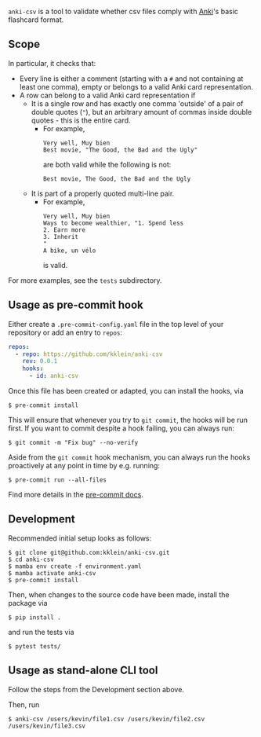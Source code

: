 `anki-csv` is a tool to validate whether csv files comply with [Anki](https://apps.ankiweb.net/)'s basic flashcard format.


## Scope

In particular, it checks that:

* Every line is either a comment (starting with a `#` and not containing at least one comma), empty or belongs to a valid Anki card representation.
* A row can belong to a valid Anki card representation if
  * It is a single row and has exactly one comma 'outside' of a pair of double quotes (`"`), but an arbitrary amount of commas inside double quotes - this is the entire card. 
	* For example,
		```
		Very well, Muy bien
		Best movie, "The Good, the Bad and the Ugly"
		```
	  are both valid while the following is not:
		```
		Best movie, The Good, the Bad and the Ugly
		```
  * It is part of a properly quoted multi-line pair.
	* For example,
		```
		Very well, Muy bien
		Ways to become wealthier, "1. Spend less
		2. Earn more
		3. Inherit
		"
		A bike, un vélo
		```
	  is valid.

For more examples, see the `tests` subdirectory.

## Usage as pre-commit hook

Either create a `.pre-commit-config.yaml` file in the top level
of your repository or add an entry to `repos`:

```yml
repos:
  - repo: https://github.com/kklein/anki-csv
    rev: 0.0.1
    hooks:
      - id: anki-csv
```

Once this file has been created or adapted, you can install the hooks, via

```console
$ pre-commit install
```

This will ensure that whenever you try to `git commit`, the hooks will be run first.
If you want to commit despite a hook failing, you can always run:

```console
$ git commit -m "Fix bug" --no-verify
```

Aside from the `git commit` hook mechanism, you can always run the hooks proactively at any
point in time by e.g. running:

```console
$ pre-commit run --all-files
```

Find more details in the [pre-commit docs](https://pre-commit.com/).

## Development

Recommended initial setup looks as follows:
```console
$ git clone git@github.com:kklein/anki-csv.git
$ cd anki-csv
$ mamba env create -f environment.yaml
$ mamba activate anki-csv
$ pre-commit install
```

Then, when changes to the source code have been made, install the package via

```console
$ pip install .
```

and run the tests via

```console
$ pytest tests/
```

## Usage as stand-alone CLI tool

Follow the steps from the Development section above.

Then, run

```console
$ anki-csv /users/kevin/file1.csv /users/kevin/file2.csv /users/kevin/file3.csv
```



